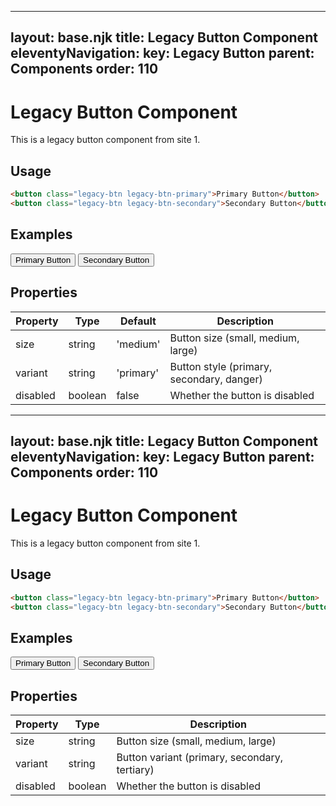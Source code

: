 
---
layout: base.njk
title: Legacy Button Component
eleventyNavigation:
  key: Legacy Button
  parent: Components
  order: 110
---

# Legacy Button Component

This is a legacy button component from site 1.

## Usage

```html
<button class="legacy-btn legacy-btn-primary">Primary Button</button>
<button class="legacy-btn legacy-btn-secondary">Secondary Button</button>
```

## Examples

<div class="flex space-x-4 my-8">
  <button class="bg-blue-600 hover:bg-blue-700 text-white px-4 py-2 rounded">Primary Button</button>
  <button class="border border-blue-600 text-blue-600 hover:bg-blue-50 px-4 py-2 rounded">Secondary Button</button>
</div>

## Properties

| Property | Type | Default | Description |
|----------|------|---------|-------------|
| size | string | 'medium' | Button size (small, medium, large) |
| variant | string | 'primary' | Button style (primary, secondary, danger) |
| disabled | boolean | false | Whether the button is disabled |
---
layout: base.njk
title: Legacy Button Component
eleventyNavigation:
  key: Legacy Button
  parent: Components
  order: 110
---

# Legacy Button Component

This is a legacy button component from site 1.

## Usage

```html
<button class="legacy-btn legacy-btn-primary">Primary Button</button>
<button class="legacy-btn legacy-btn-secondary">Secondary Button</button>
```

## Examples

<div class="my-6 space-x-2">
  <button class="bg-blue-500 text-white px-4 py-2 rounded">Primary Button</button>
  <button class="bg-gray-300 text-gray-800 px-4 py-2 rounded">Secondary Button</button>
</div>

## Properties

| Property | Type | Description |
|----------|------|-------------|
| size | string | Button size (small, medium, large) |
| variant | string | Button variant (primary, secondary, tertiary) |
| disabled | boolean | Whether the button is disabled |
